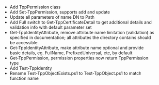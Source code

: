 - Add TppPermission class
- Add Set-TppPermission, supports add and update
- Update all parameters of name DN to Path
- Add Full switch to Get-TppCertificateDetail to get additional details and validation info with default parameter set
- Get-TppIdentityAttribute, remove attribute name limitation (validation) as specified in documentation; all attributes the directory contains should be accessible.
- Get-TppIdentityAttribute, make attribute name optional and provide basic details, eg. FullName, PrefixedUniversal, etc, by default
- Get-TppPermission, permission properties now return TppPermission type
- Add Test-TppIdentity
- Rename Test-TppObjectExists.ps1 to Test-TppObject.ps1 to match function name
